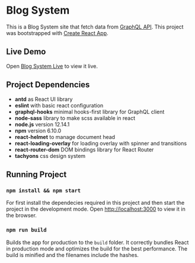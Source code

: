 # Blog System
This is a Blog System site that fetch data from [GraphQL API](https://graphqlzero.almansi.me/#examples). This project was bootstrapped with [Create React App](https://github.com/facebook/create-react-app).

## Live Demo
Open [Blog System Live](https://blog-system-live.herokuapp.com/) to view it live.

## Project Dependencies
- **antd** as React UI library 
- **eslint** with basic react configuration
- **graphql-hooks** minimal hooks-first library for GraphQL client
- **node-sass** library to make scss available in react
- **node.js** version 12.14.1
- **npm** version 6.10.0
- **react-helmet** to manage document head
- **react-loading-overlay** for loading overlay with spinner and transitions
- **react-router-dom** DOM bindings library for React Router
- **tachyons** css design system

## Running Project
 
### `npm install && npm start` 

For first install the dependecies required in this project and then start the project in the development mode. Open [http://localhost:3000](http://localhost:3000) to view it in the browser.

### `npm run build`

Builds the app for production to the `build` folder. It correctly bundles React in production mode and optimizes the build for the best performance.
The build is minified and the filenames include the hashes.
